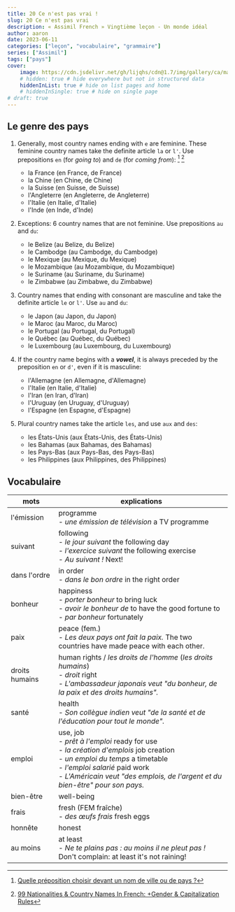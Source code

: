```yaml
---
title: 20 Ce n'est pas vrai !
slug: 20 Ce n'est pas vrai
description: « Assimil French » Vingtième leçon - Un monde idéal
author: aaron
date: 2023-06-11
categories: ["leçon", "vocabulaire", "grammaire"]
series: ["Assimil"]
tags: ["pays"]
cover: 
    image: https://cdn.jsdelivr.net/gh/lijqhs/cdn@1.7/img/gallery/ca/mark-koch-KiRlN3jjVNU-unsplash.jpg
    # hidden: true # hide everywhere but not in structured data
    hiddenInList: true # hide on list pages and home
    # hiddenInSingle: true # hide on single page
# draft: true
---
```


## Le genre des pays

1. Generally, most country names ending with `e` are feminine. These feminine country names take the definite article `la` or `l'`. Use prepositions `en` (for *going to*) and `de` (for *coming from*): [^1] [^2]
   - la France (en France, de France)
   - la Chine (en Chine, de Chine)
   - la Suisse (en Suisse, de Suisse)
   - l'Angleterre (en Angleterre, de Angleterre)
   - l'Italie (en Italie, d'Italie)
   - l'Inde (en Inde, d'Inde)

2. Exceptions: 6 country names that are not feminine. Use prepositions `au` and `du`:
   - le Belize (au Belize, du Belize)
   - le Cambodge (au Cambodge, du Cambodge)
   - le Mexique (au Mexique, du Mexique)
   - le Mozambique (au Mozambique, du Mozambique)
   - le Suriname (au Suriname, du Suriname)
   - le Zimbabwe (au Zimbabwe, du Zimbabwe)

3. Country names that ending with consonant are masculine and take the definite article `le` or `l'`. Use `au` and `du`:
   - le Japon (au Japon, du Japon)
   - le Maroc (au Maroc, du Maroc)
   - le Portugal (au Portugal, du Portugal)
   - le Québec (au Québec, du Québec)
   - le Luxembourg (au Luxembourg, du Luxembourg)

4. If the country name begins with a ***vowel***, it is always preceded by the preposition `en` or `d'`, even if it is masculine:
   - l'Allemagne (en Allemagne, d'Allemagne)
   - l'Italie (en Italie, d'Italie)
   - l'Iran (en Iran, d'Iran)
   - l'Uruguay (en Uruguay, d'Uruguay)
   - l'Espagne (en Espagne, d'Espagne)

5. Plural country names take the article `les`, and use `aux` and `des`:
   - les États-Unis (aux États-Unis, des États-Unis)
   - les Bahamas (aux Bahamas, des Bahamas)
   - les Pays-Bas (aux Pays-Bas, des Pays-Bas)
   - les Philippines (aux Philippines, des Philippines)

[^1]: [Quelle préposition choisir devant un nom de ville ou de pays ?](https://www.francaisauthentique.com/prepositions-devant-noms-ville-pays/)
[^2]: [99 Nationalities & Country Names In French: +Gender & Capitalization Rules](https://www.annieandre.com/nationalities-in-french-country-names-gender/)

## Vocabulaire

| mots | explications |
| ---- | ---- | 
| l'émission | programme </br> - *une émission de télévision* a TV programme |
| suivant | following </br> - *le jour suivant* the following day </br> - *l'exercice suivant* the following exercise </br> - *Au suivant !* Next! |
| dans l'ordre | in order </br> - *dans le bon ordre* in the right order |
| bonheur | happiness </br> - *porter bonheur* to bring luck </br> - *avoir le bonheur de* to have the good fortune to </br> - *par bonheur* fortunately |
| paix | peace (fem.) </br> - *Les deux pays ont fait la paix.* The two countries have made peace with each other. |
| droits humains | human rights / *les droits de l'homme* (*les droits humains*) </br> - *droit* right </br> - *L'ambassadeur japonais veut "du bonheur, de la paix et des droits humains".* |
| santé | health </br> - *Son collègue indien veut "de la santé et de l'éducation pour tout le monde".* |
| emploi | use, job </br> - *prêt à l'emploi* ready for use </br> - *la création d'emplois* job creation </br> - *un emploi du temps* a timetable </br> - *l'emploi salarié* paid work </br> - *L'Américain veut "des emplois, de l'argent et du bien-être" pour son pays.* |
| bien-être | well-being |
| frais | fresh (FEM fraîche) </br> - *des œufs frais* fresh eggs | 
| honnête | honest |
| au moins | at least </br> - *Ne te plains pas : au moins il ne pleut pas !* Don't complain: at least it's not raining! |